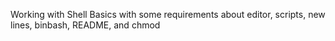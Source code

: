 Working with Shell Basics with some requirements about editor, scripts, new lines, binbash, README, and chmod 